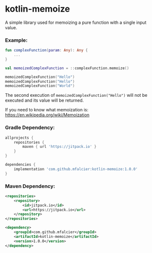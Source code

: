 # kotlin-memoize
A simple library used for memoizing a pure function with a single input value.

### Example:
```kotlin
fun complexFunction(param: Any): Any {
    ...
}

val memoizedComplexFunction = ::complexFunction.memoize()

memoizedComplexFunction("Hello")
memoizedComplexFunction("Hello")
memoizedComplexFunction("World")
```

The second execution of `memoizedComplexFunction("Hello")` will not be executed and its value will be returned.

If you need to know what memoization is: https://en.wikipedia.org/wiki/Memoization

### Gradle Dependency:
```groovy
allprojects {
    repositories {
        maven { url 'https://jitpack.io' }
    }
}

dependencies {
    implementation 'com.github.mfalcier:kotlin-memoize:1.0.0'
}
```

### Maven Dependency:
```xml
<repositories>
    <repository>
        <id>jitpack.io</id>
        <url>https://jitpack.io</url>
    </repository>
</repositories>

<dependency>
    <groupId>com.github.mfalcier</groupId>
    <artifactId>kotlin-memoize</artifactId>
    <version>1.0.0</version>
</dependency>
```